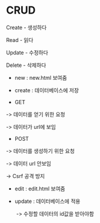# CRUD

Create - 생성하다

Read - 읽다

Update - 수정하다

Delete - 삭제하다



+ new : new.html 보여줌
+ create : 데이터베이스에 저장



+ GET 

-> 데이터를 얻기 위한 요청

-> 데이터가 url에 보임

+ POST

-> 데이터를 생성하기 위한 요청

-> 데이터 url 안보임

-> Csrf 공격 방지



+ edit : edit.html 보여줌

+ update : 데이터베이스에 적용

  ​                 -> 수정할 데이터의 id값을 받아야함

